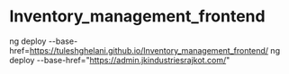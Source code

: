 # Inventory_management_frontend
ng deploy --base-href=https://tuleshghelani.github.io/Inventory_management_frontend/ 
ng deploy --base-href="https://admin.jkindustriesrajkot.com/" 